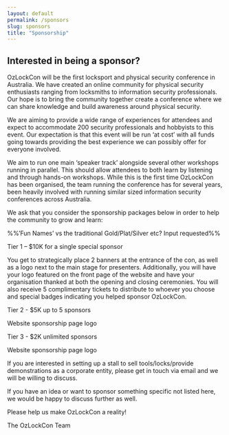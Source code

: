 ```yaml
---
layout: default
permalink: /sponsors
slug: sponsors
title: "Sponsorship"
---
```


## Interested in being a sponsor?

OzLockCon will be the first locksport and physical security conference in Australia. We have created an online community for physical security enthusiasts ranging from locksmiths to information security professionals.
Our hope is to bring the community together create a conference where we can share knowledge and build awareness around physical security.

We are aiming to provide a wide range of experiences for attendees and expect to accommodate 200 security professionals and hobbyists to this event. Our expectation is that this event will be run ‘at cost’ with all funds going towards providing the best experience we can possibly offer for everyone involved.

We aim to run one main ‘speaker track’ alongside several other workshops running in parallel. This should allow attendees to both learn by listening and through hands-on workshops.
While this is the first time OzLockCon has been organised, the team running the conference has for several years, been heavily involved with running similar sized information security conferences across Australia.

We ask that you consider the sponsorship packages below in order to help the community to grow and learn:

%%’Fun Names’ vs the traditional Gold/Plat/Silver etc? Input requested%%

Tier 1 – $10K for a single special sponsor

You get to strategically place 2 banners at the entrance of the con, as well as a logo next to the main stage for presenters. Additionally, you will have your logo featured on the front page of the website and have your organisation thanked at both the opening and closing ceremonies. You will also receive 5 complimentary tickets to distribute to whoever you choose and special badges indicating you helped sponsor OzLockCon.

Tier 2 - $5K up to 5 sponsors

Website sponsorship page logo

Tier 3 - $2K unlimited sponsors

Website sponsorship page logo

If you are interested in setting up a stall to sell tools/locks/provide demonstrations as a corporate entity, please get in touch via email and we will be willing to discuss.


If you have an idea or want to sponsor something specific not listed here, we would be happy to discuss further as well.

Please help us make OzLockCon a reality!

The OzLockCon Team
